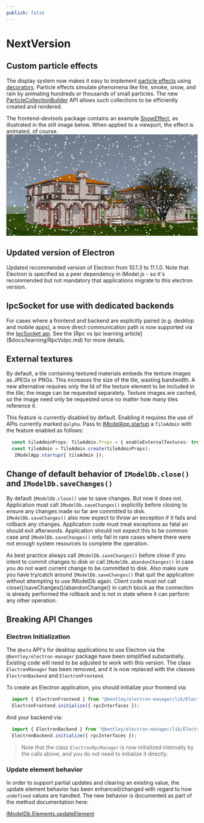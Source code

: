 ```yaml
---
publish: false
---
```

# NextVersion

## Custom particle effects

The display system now makes it easy to implement [particle effects](https://en.wikipedia.org/wiki/Particle_system) using [decorators](../learning/frontend/ViewDecorations.md). Particle effects simulate phenomena like fire, smoke, snow, and rain by animating hundreds or thousands of small particles. The new [ParticleCollectionBuilder]($frontend) API allows such collections to be efficiently created and rendered.

The frontend-devtools package contains an example [SnowEffect]($frontend-devtools), as illustrated in the still image below. When applied to a viewport, the effect is animated, of course.
![Snow particle effect](./assets/snow.jpg)

## Updated version of Electron

Updated recommended version of Electron from 10.1.3 to 11.1.0. Note that Electron is specified as a peer dependency in iModel.js - so it's recommended but not mandatory that applications migrate to this electron version.

## IpcSocket for use with dedicated backends

For cases where a frontend and backend are explicitly paired (e.g. desktop and mobile apps), a more direct communication path is now supported via the [IpcSocket api]($docs/learning/IpcInterface.md). See the [Rpc vs Ipc learning article]($docs/learning/RpcVsIpc.md) for more details.

## External textures

By default, a tile containing textured materials embeds the texture images as JPEGs or PNGs. This increases the size of the tile, wasting bandwidth. A new alternative requires only the Id of the texture element to be included in the tile; the image can be requested separately. Texture images are cached, so the image need only be requested once no matter how many tiles reference it.

This feature is currently disabled by default. Enabling it requires the use of APIs currently marked `@alpha`. Pass to [IModelApp.startup]($frontend) a `TileAdmin` with the feature enabled as follows:
```ts
  const tileAdminProps: TileAdmin.Props = { enableExternalTextures: true };
  const tileAdmin = TileAdmin.create(tileAdminProps);
   IModelApp.startup({ tileAdmin });
```

## Change of default behavior of `IModelDb.close()` and `IModelDb.saveChanges()`

By default `IModelDb.close()` use to save changes. But now it does not. Application must call `IModelDb.saveChanges()` explicitly before closing to ensure any changes made so far are committed to disk. `IModelDb.saveChanges()` also now expect to throw an exception if it fails and rollback any changes. Application code must treat exceptions as fatal an should exit afterwords. Application should not expect this to be common case and `IModelDb.saveChanges()` only fail in rare cases where there were not enough system resources to complete the operation.

As best practice always call `IModelDb.saveChanges()` before close if you intent to commit changes to disk or call `IModelDb.abandonChanges()` in case you do not want current change to be committed to disk. Also make sure you have try/catch around `IModelDb.saveChanges()` that quit the application without attempting to use IModelDb again. Client code must not call close()/saveChanges()/abandonChange() in catch block as the connection is already performed the rollback and is not in state where it can perform any other operation.

## Breaking API Changes

### Electron Initialization

The `@beta` API's for desktop applications to use Electron via the `@bentley/electron-manager` package have been simplified substantially. Existing code will need to be adjusted to work with this version. The class `ElectronManager` has been removed, and it is now replaced with the classes `ElectronBackend` and `ElectronFrontend`.

To create an Electron application, you should initialize your frontend via:

```ts
  import { ElectronFrontend } from "@bentley/electron-manager/lib/ElectronFrontend";
  ElectronFrontend.initialize({ rpcInterfaces });
```

And your backend via:

```ts
  import { ElectronBackend } from "@bentley/electron-manager/lib/ElectronBackend";
  ElectronBackend.initialize({ rpcInterfaces });
```

> Note that the class `ElectronRpcManager` is now initialized internally by the calls above, and you do not need to initialize it directly.

### Update element behavior

In order to support partial updates and clearing an existing value, the update element behavior has been enhanced/changed with regard to how `undefined` values are handled.
The new behavior is documented as part of the method documentation here:

[IModelDb.Elements.updateElement]($backend)
